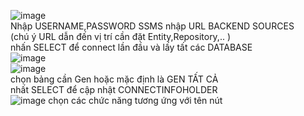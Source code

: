 ![image](https://github.com/user-attachments/assets/331c662f-0149-4929-b4ce-4bd947cbc9e6)  
Nhập USERNAME,PASSWORD SSMS nhập URL BACKEND SOURCES  
(chú ý URL dẫn đến vị trí cần đặt Entity,Repository,.. )  
nhấn SELECT để connect lần đầu và lấy tất các DATABASE  
![image](https://github.com/user-attachments/assets/f1ddd12e-ba21-483e-a745-d6791c4d76c1)  
![image](https://github.com/user-attachments/assets/15ea5fb8-c97b-461f-a07d-9e4e436ff401)  
chọn bảng cần Gen hoặc mặc định là GEN TẤT CẢ  
nhất SELECT để cập nhật CONNECTINFOHOLDER  
![image](https://github.com/user-attachments/assets/e694aa9b-c91e-4748-a2ce-f04875b0034d)
chọn các chức năng tương ứng với tên nút








